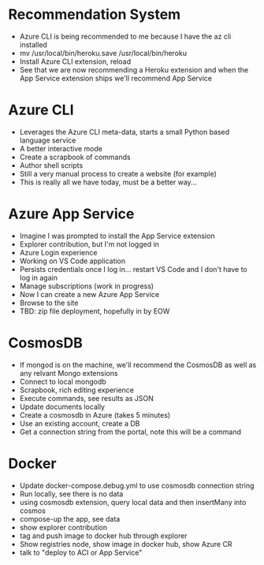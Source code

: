 
# Recommendation System

- Azure CLI is being recommended to me because I have the az cli installed
- mv /usr/local/bin/heroku.save /usr/local/bin/heroku
- Install Azure CLI extension, reload
- See that we are now recommending a Heroku extension and when the App Service extension ships we'll recommend App Service

# Azure CLI

- Leverages the Azure CLI meta-data, starts a small Python based language service
- A better interactive mode
- Create a scrapbook of commands
- Author shell scripts
- Still a very manual process to create a website (for example)
- This is really all we have today, must be a better way...

# Azure App Service

- Imagine I was prompted to install the App Service extension
- Explorer contribution, but I'm not logged in
- Azure Login experience
- Working on VS Code application
- Persists credentials once I log in... restart VS Code and I don't have to log in again
- Manage subscriptions (work in progress)
- Now I can create a new Azure App Service
- Browse to the site
- TBD: zip file deployment, hopefully in by EOW

# CosmosDB

- If mongod is on the machine, we'll recommend the CosmosDB as well as any relvant Mongo extensions
- Connect to local mongodb
- Scrapbook, rich editing experience
- Execute commands, see results as JSON
- Update documents locally
- Create a cosmosdb in Azure (takes 5 minutes)
- Use an existing account, create a DB
- Get a connection string from the portal, note this will be a command

# Docker

- Update docker-compose.debug.yml to use cosmosdb connection string
- Run locally, see there is no data
- using cosmosdb extension, query local data and then insertMany into cosmos
- compose-up the app, see data
- show explorer contribution
- tag and push image to docker hub through explorer
- Show registries node, show image in docker hub, show Azure CR
- talk to "deploy to ACI or App Service"
